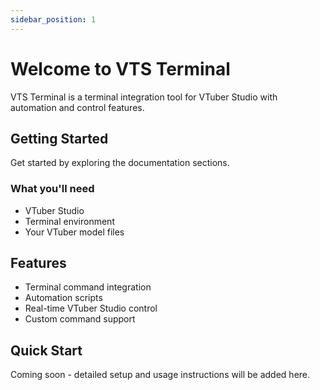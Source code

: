 ```yaml
---
sidebar_position: 1
---
```


# Welcome to VTS Terminal

VTS Terminal is a terminal integration tool for VTuber Studio with automation and control features.

## Getting Started

Get started by exploring the documentation sections.

### What you'll need

- VTuber Studio
- Terminal environment
- Your VTuber model files

## Features

- Terminal command integration
- Automation scripts
- Real-time VTuber Studio control
- Custom command support

## Quick Start

Coming soon - detailed setup and usage instructions will be added here.
